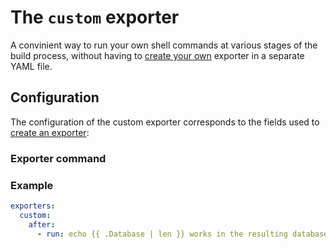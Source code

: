 <script setup>
  import schema from '/schemas/latest/exporter.schema.json';
</script>
# The `custom` exporter

A convinient way to run your own shell commands at various stages of the build process, without having to [create your own](./development.md) exporter in a separate YAML file.

## Configuration

The configuration of the custom exporter corresponds to the fields used to [create an exporter](./development.md#yaml-exporters):

<JSONSchema :schema :pick="['after', 'before', 'export']" />

### Exporter command

<JSONSchema :schema type="ExporterCommand" />

### Example

```yaml
exporters:
  custom:
    after:
      - run: echo {{ .Database | len }} works in the resulting database
